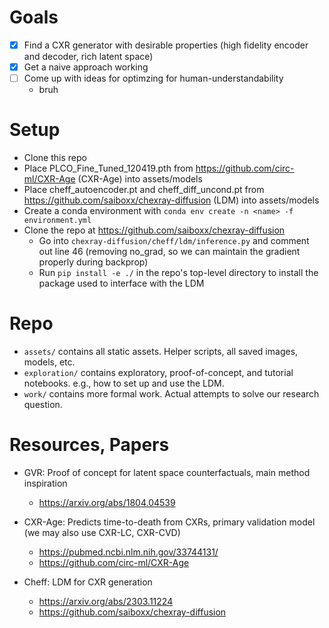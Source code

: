 # Goals

- [x] Find a CXR generator with desirable properties (high fidelity encoder and decoder, rich latent space)
- [x] Get a naive approach working
- [ ] Come up with ideas for optimzing for human-understandability
  - bruh

# Setup

- Clone this repo
- Place PLCO_Fine_Tuned_120419.pth from https://github.com/circ-ml/CXR-Age (CXR-Age) into assets/models
- Place cheff_autoencoder.pt and cheff_diff_uncond.pt from https://github.com/saiboxx/chexray-diffusion (LDM) into assets/models
- Create a conda environment with `conda env create -n <name> -f environment.yml`
- Clone the repo at https://github.com/saiboxx/chexray-diffusion
    - Go into `chexray-diffusion/cheff/ldm/inference.py` and comment out line 46 (removing no_grad, so we can maintain the gradient properly during backprop)
    - Run `pip install -e ./` in the repo's top-level directory to install the package used to interface with the LDM

# Repo

- `assets/` contains all static assets. Helper scripts, all saved images, models, etc.
- `exploration/` contains exploratory, proof-of-concept, and tutorial notebooks. e.g., how to set up and use the LDM.
- `work/` contains more formal work. Actual attempts to solve our research question.

# Resources, Papers

- GVR: Proof of concept for latent space counterfactuals, main method inspiration
    - https://arxiv.org/abs/1804.04539

- CXR-Age: Predicts time-to-death from CXRs, primary validation model (we may also use CXR-LC, CXR-CVD)
    - https://pubmed.ncbi.nlm.nih.gov/33744131/
    - https://github.com/circ-ml/CXR-Age

- Cheff: LDM for CXR generation
    - https://arxiv.org/abs/2303.11224
    - https://github.com/saiboxx/chexray-diffusion

